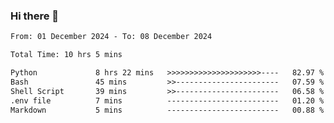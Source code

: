 ### Hi there 👋

<!--
**ututono/ututono** is a ✨ _special_ ✨ repository because its `README.md` (this file) appears on your GitHub profile.

Here are some ideas to get you started:

- 🔭 I’m currently working on ...
- 🌱 I’m currently learning ...
- 👯 I’m looking to collaborate on ...
- 🤔 I’m looking for help with ...
- 💬 Ask me about ...
- 📫 How to reach me: ...
- 😄 Pronouns: ...
- ⚡ Fun fact: ...
-->



<!--START_SECTION:waka-->

```txt
From: 01 December 2024 - To: 08 December 2024

Total Time: 10 hrs 5 mins

Python             8 hrs 22 mins   >>>>>>>>>>>>>>>>>>>>>----   82.97 %
Bash               45 mins         >>-----------------------   07.59 %
Shell Script       39 mins         >>-----------------------   06.58 %
.env file          7 mins          -------------------------   01.20 %
Markdown           5 mins          -------------------------   00.88 %
```

<!--END_SECTION:waka-->
